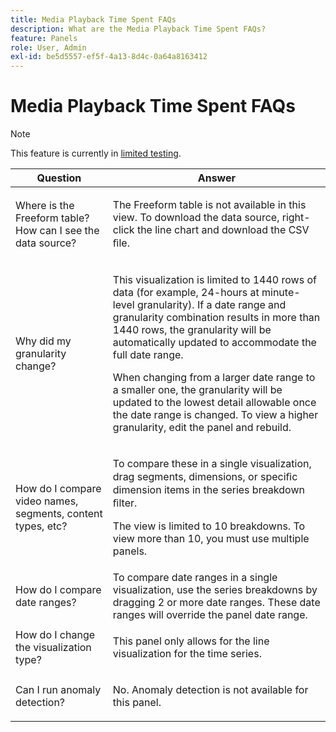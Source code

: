 ```yaml
---
title: Media Playback Time Spent FAQs
description: What are the Media Playback Time Spent FAQs?
feature: Panels
role: User, Admin
exl-id: be5d5557-ef5f-4a13-8d4c-0a64a8163412
---
```

# Media Playback Time Spent FAQs

>[!NOTE]
>
>This feature is currently in [limited testing](/help/release-notes/releases.md).


|Question|Answer|
|---|---|
|Where is the Freeform table? How can I see the data source?|<p></p><p>The Freeform table is not available in this view. To download the data source, right-click the line chart and download the CSV ﬁle.</p>|
|<p>Why did my granularity change?</p>|<p>This visualization is limited to 1440 rows of data (for example, 24-hours at minute-level granularity). If a date range and granularity combination results in more than 1440 rows, the granularity will be automatically updated to accommodate the full date range.</p><p></p><p>When changing from a larger date range to a smaller one, the granularity will be updated to the lowest detail allowable once the date range is changed. To view a higher granularity, edit the panel and rebuild.</p>|
|<p></p><p>How do I compare video names, segments, content types, etc?</p>|<p>To compare these in a single visualization, drag segments, dimensions, or speciﬁc dimension items in the series breakdown ﬁlter.</p><p></p><p>The view is limited to 10 breakdowns. To view more than 10, you must use multiple panels.</p>|
|How do I compare date ranges?|To compare date ranges in a single visualization, use the series breakdowns by dragging 2 or more date ranges. These date ranges will override the panel date range.|
|How do I change the visualization type?|<p></p><p>This panel only allows for the line visualization for the time series.</p>|
|Can I run anomaly detection?|<p></p><p>No. Anomaly detection is not available for this panel.</p>|
